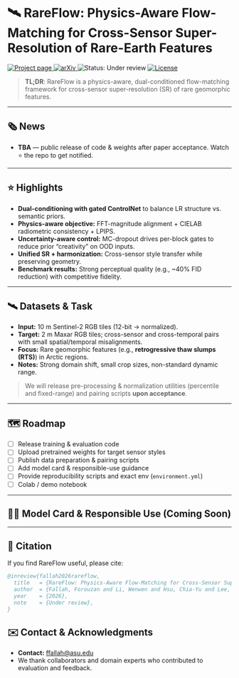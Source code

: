 # 🛰️ RareFlow: Physics-Aware Flow-Matching for Cross-Sensor Super-Resolution of Rare-Earth Features
 <p align="left">
  <a href="https://rareflow.github.io/">
    <img alt="Project page" src="https://img.shields.io/badge/Project%20page-visit-blue">
  </a>
  <a href="https://arxiv.org/abs/2510.23816">
    <img alt="arXiv" src="https://img.shields.io/static/v1?label=ArXiv&message=2402.05195&color=B31B1B&logo=arxiv">
  </a>
  <img alt="Status: Under review" src="https://img.shields.io/badge/status-under_review-ffaa00">
  <a href="./LICENSE">
    <img alt="License" src="https://img.shields.io/badge/license-MIT-informational">
  </a>
</p>

> **TL;DR**: RareFlow is a physics-aware, dual-conditioned flow-matching framework for cross-sensor super-resolution (SR) of rare geomorphic features.  
---

## 🗞️ News
- **TBA** — public release of code & weights after paper acceptance. Watch ⭐ the repo to get notified.

---

## ⭐ Highlights
- **Dual-conditioning with gated ControlNet** to balance LR structure vs. semantic priors.
- **Physics-aware objective:** FFT-magnitude alignment + CIELAB radiometric consistency + LPIPS.
- **Uncertainty-aware control:** MC-dropout drives per-block gates to reduce prior “creativity” on OOD inputs.
- **Unified SR + harmonization:** Cross-sensor style transfer while preserving geometry.
- **Benchmark results:** Strong perceptual quality (e.g., ~40% FID reduction) with competitive fidelity. <!-- TODO: Confirm/adjust numbers -->

---

## 🛰️ Datasets & Task

- **Input:** 10 m Sentinel-2 RGB tiles (12-bit → normalized).  
- **Target:** 2 m Maxar RGB tiles; cross-sensor and cross-temporal pairs with small spatial/temporal misalignments.  
- **Focus:** Rare geomorphic features (e.g., **retrogressive thaw slumps (RTS)**) in Arctic regions.  
- **Notes:** Strong domain shift, small crop sizes, non-standard dynamic range.

> We will release pre-processing & normalization utilities (percentile and fixed-range) and pairing scripts **upon acceptance**.

---

## 🗺️ Roadmap

- [ ] Release training & evaluation code
- [ ] Upload pretrained weights for target sensor styles
- [ ] Publish data preparation & pairing scripts
- [ ] Add model card & responsible-use guidance
- [ ] Provide reproducibility scripts and exact env (`environment.yml`)
- [ ] Colab / demo notebook

---

## 🧑‍⚖️ Model Card & Responsible Use (Coming Soon)

---

## 📝 Citation

If you find RareFlow useful, please cite:

```bibtex
@inreview{fallah2026rareflow,
  title   = {RareFlow: Physics-Aware Flow-Matching for Cross-Sensor Super-Resolution of Rare-Earth Features},
  author  = {Fallah, Forouzan and Li, Wenwen and Hsu, Chia-Yu and Lee, Hyunho and Yang, Yezhou},
  year    = {2026},
  note    = {Under review},
}
```

## ✉️ Contact & Acknowledgments

- **Contact:** ffallah@asu.edu
- We thank collaborators and domain experts who contributed to evaluation and feedback.

